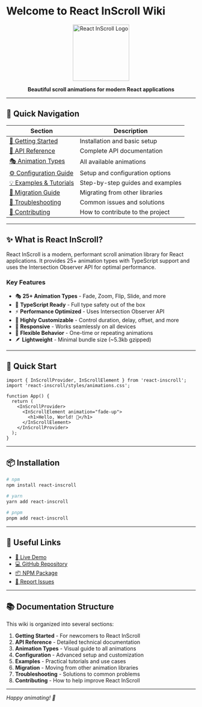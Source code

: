 # Welcome to React InScroll Wiki

<div align="center">
  <img src="https://github.com/denisetiya/react-inscroll/public/logo.png" alt="React InScroll Logo" width="150" height="150" />
  
  **Beautiful scroll animations for modern React applications**
</div>

---

## 🚀 Quick Navigation

| Section | Description |
|---------|-------------|
| [🎯 Getting Started](Getting-Started) | Installation and basic setup |
| [📖 API Reference](API-Reference) | Complete API documentation |
| [🎭 Animation Types](Animation-Types) | All available animations |
| [⚙️ Configuration Guide](Configuration-Guide) | Setup and configuration options |
| [💡 Examples & Tutorials](Examples-and-Tutorials) | Step-by-step guides and examples |
| [🔄 Migration Guide](Migration-Guide) | Migrating from other libraries |
| [🔧 Troubleshooting](Troubleshooting) | Common issues and solutions |
| [🤝 Contributing](Contributing) | How to contribute to the project |

---

## ✨ What is React InScroll?

React InScroll is a modern, performant scroll animation library for React applications. It provides 25+ animation types with TypeScript support and uses the Intersection Observer API for optimal performance.

### Key Features

- 🎭 **25+ Animation Types** - Fade, Zoom, Flip, Slide, and more
- 🎯 **TypeScript Ready** - Full type safety out of the box
- ⚡ **Performance Optimized** - Uses Intersection Observer API
- 🎨 **Highly Customizable** - Control duration, delay, offset, and more
- 📱 **Responsive** - Works seamlessly on all devices
- 🔄 **Flexible Behavior** - One-time or repeating animations
- 🪶 **Lightweight** - Minimal bundle size (~5.3kb gzipped)

---

## 🚀 Quick Start

```tsx
import { InScrollProvider, InScrollElement } from 'react-inscroll';
import 'react-inscroll/styles/animations.css';

function App() {
  return (
    <InScrollProvider>
      <InScrollElement animation="fade-up">
        <h1>Hello, World! 👋</h1>
      </InScrollElement>
    </InScrollProvider>
  );
}
```

---

## 📦 Installation

```bash
# npm
npm install react-inscroll

# yarn
yarn add react-inscroll

# pnpm
pnpm add react-inscroll
```

---

## 🔗 Useful Links

- [📱 Live Demo](https://react-inscroll-demo.vercel.app)
- [💻 GitHub Repository](https://github.com/denisetiya/react-inscroll)
- [📦 NPM Package](https://www.npmjs.com/package/react-inscroll)
- [🐛 Report Issues](https://github.com/denisetiya/react-inscroll/issues)

---

## 📚 Documentation Structure

This wiki is organized into several sections:

1. **Getting Started** - For newcomers to React InScroll
2. **API Reference** - Detailed technical documentation
3. **Animation Types** - Visual guide to all animations
4. **Configuration** - Advanced setup and customization
5. **Examples** - Practical tutorials and use cases
6. **Migration** - Moving from other animation libraries
7. **Troubleshooting** - Solutions to common problems
8. **Contributing** - How to help improve React InScroll

---

*Happy animating! 🎉*
